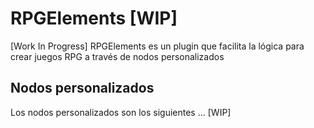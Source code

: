 # RPGElements [WIP]

[Work In Progress] RPGElements es un plugin que facilita la lógica para crear juegos RPG a través de nodos personalizados

## Nodos personalizados

Los nodos personalizados son los siguientes ... [WIP]
